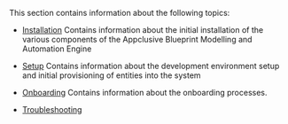 This section contains information about the following topics:

* [Installation](Installation/)
	Contains information about the initial installation of the various components of the Appclusive Blueprint Modelling and Automation Engine

* [Setup](Setup/)
	Contains information about the development environment setup and initial provisioning of entities into the system

* [Onboarding](Onboarding/)
	Contains information about the onboarding processes.

* [Troubleshooting](Troubleshooting/)
